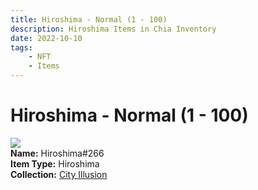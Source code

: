 ```yaml
---
title: Hiroshima - Normal (1 - 100)
description: Hiroshima Items in Chia Inventory
date: 2022-10-10
tags:
    - NFT
    - Items
---
```


# Hiroshima - Normal (1 - 100)
<div class="item_thumbnail">
<img loading="lazy" src="https://n4dbing6jlsowlxe2mvzmbqvq3ratok52feb4pcsa6cr255khbma.arweave.net/bwYUNN5K5Osu5NMrlgYVhuIJuV3RSB48UgeFHXeqOFg"><br/>
<div><strong>Name:</strong> Hiroshima#266</div>
<div><strong>Item Type:</strong> Hiroshima</div>
<div><strong>Collection:</strong> <a href="https://www.spacescan.io/xch/nft/collection/col1lend2dcn558km4wcwta4xnkfv3xpcmlp9kyt0m909emvfxechlyqdl5ndg">City Illusion</a></div>
</div>

